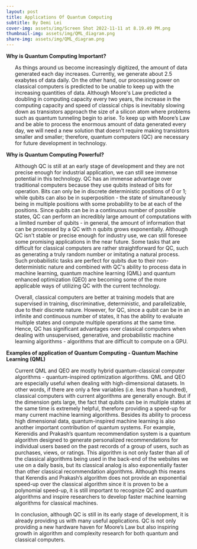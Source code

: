 ```yaml
---
layout: post
title: Applications Of Quantum Computing
subtitle: By Demi Lei
cover-img: assets/img/Screen Shot 2022-11-11 at 8.19.49 PM.png
thumbnail-img: assets/img/QML_diagram.png
share-img: assets/img/QML_diagram.png
---
```

**Why is Quantum Computing Important?**
<ul>
As things around us become increasingly digitized, the amount of data generated each day increases. Currently, we generate about 2.5 exabytes of data daily. On the other hand, our processing power on classical computers is predicted to be unable to keep up with the increasing quantities of data. Although Moore's Law predicted a doubling in computing capacity every two years, the increase in the computing capacity and speed of classical chips is inevitably slowing down as transistors approach the size of a silicon atom where problems such as quantum tunneling begin to arise. To keep up with Moore’s Law and be able to process the enormous amount of data generated every day, we will need a new solution that doesn’t require making transistors smaller and smaller; therefore, quantum computers (QC) are necessary for future development in technology. 
</ul>

**Why is Quantum Computing Powerful?**
<ul>
Although QC is still at an early stage of development and they are not precise enough for industrial application, we can still see immense potential in this technology. QC has an immense advantage over traditional computers because they use qubits instead of bits for operation. Bits can only be in discrete deterministic positions of 0 or 1; while qubits can also be in superposition - the state of simultaneously being in multiple positions with some probability to be at each of the positions. Since qubits can be in a continuous number of possible states, QC can perform an incredibly large amount of computations with a limited number of qubits - in general, the amount of information that can be processed by a QC with n qubits grows exponentially. Although QC isn't stable or precise enough for industry use, we can still foresee some promising applications in the near future. Some tasks that are difficult for classical computers are rather straightforward for QC, such as generating a truly random number or imitating a natural process. Such probabilistic tasks are perfect for qubits due to their non-deterministic nature and combined with QC's ability to process data in machine learning, quantum machine learning (QML) and quantum enhanced optimization (QEO) are becoming some of the more applicable ways of utilizing QC with the current technology.
</ul>

<ul>
Overall, classical computers are better at training models that are supervised in training, discriminative, deterministic, and parallelizable, due to their discrete nature. However, for QC, since a qubit can be in an infinite and continuous number of states, it has the ability to evaluate multiple states and compute multiple operations at the same time. Hence, QC has significant advantages over classical computers when dealing with unsupervised, generative, and probabilistic machine learning algorithms - algorithms that are difficult to compute on a GPU.
</ul>

**Examples of application of Quantum Computing - Quantum Machine Learning (QML)**
<ul>
Current QML and QEO are mostly hybrid quantum-classical computer algorithms - quantum-inspired optimization algorithms. QML and QEO are especially useful when dealing with high-dimensional datasets. In other words, if there are only a few variables (i.e. less than a hundred), classical computers with current algorithms are generally enough. But if the dimension gets large, the fact that qubits can be in multiple states at the same time is extremely helpful, therefore providing a speed-up for many current machine learning algorithms. Besides its ability to process high dimensional data, quantum-inspired machine learning is also another important contribution of quantum systems. For example, Kerenidis and Prakash’s quantum recommendation system is a quantum algorithm designed to generate personalized recommendations for individual users based on the past records of a group of users, such as purchases, views, or ratings. This algorithm is not only faster than all of the classical algorithms being used in the back-end of the websites we use on a daily basis, but its classical analog is also exponentially faster than other classical recommendation algorithms. Although this means that Kerendis and Prakash’s algorithm does not provide an exponential speed-up over the classical algorithm since it is proven to be a polynomial speed-up, it is still important to recognize QC and quantum algorithms and inspire researchers to develop faster machine learning algorithms for classical machines. 
</ul>

<ul>
In conclusion, although QC is still in its early stage of development, it is already providing us with many useful applications. QC is not only providing a new hardware haven for Moore’s Law but also inspiring growth in algorithm and complexity research for both quantum and classical computers. 
</ul>












